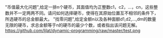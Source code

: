 "币值最大化问题",给定一排n个硬币，其面值均为正整数c1，c2，…，cn，这些整数并不一定两两不同。请问如何选择硬币，使得在其原始位置互不相邻的条件下，所选硬币的总金额最大。
"找零问题",给定金额n以及各种面额d1,d2,...,dm的数量无限的硬币，求总金额等于n的硬币的最少个数，或者指出该问题无解。
https://github.com/ljlat/dynamic-programming/raw/master/test.png
